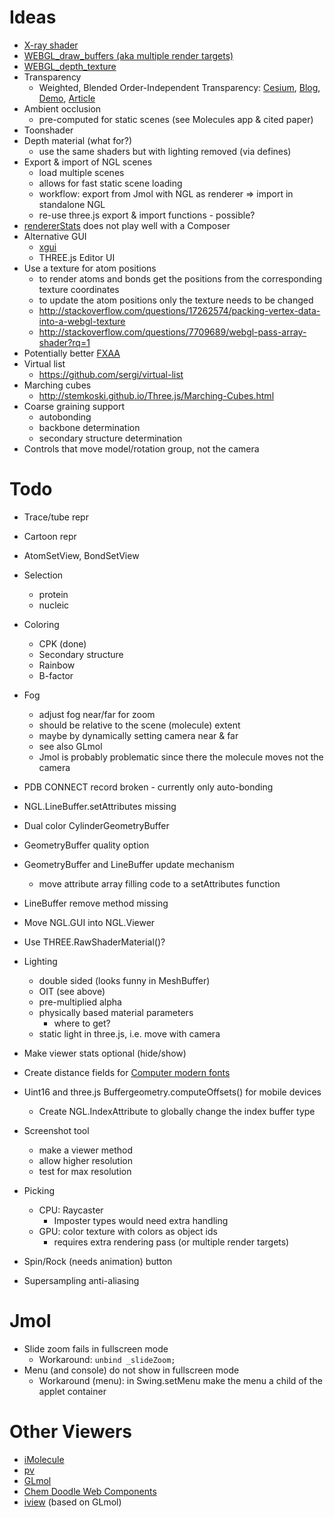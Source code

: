 

Ideas
=====

* [X-ray shader](https://github.com/cryos/avogadro/tree/master/libavogadro/src/extensions/shaders)
* [WEBGL_draw_buffers (aka multiple render targets)](https://hacks.mozilla.org/2014/01/webgl-deferred-shading/)
* [WEBGL_depth_texture](http://blog.tojicode.com/2012/07/using-webgldepthtexture.html)
* Transparency
  * Weighted, Blended Order-Independent Transparency:
    [Cesium](http://cesiumjs.org/2014/03/14/Weighted-Blended-Order-Independent-Transparency/),
    [Blog](http://casual-effects.blogspot.de/2014/03/weighted-blended-order-independent.html),
    [Demo](http://bagnell.github.io/cesium/Apps/Sandcastle/gallery/OIT.html),
    [Article](http://jcgt.org/published/0002/02/09/)
* Ambient occlusion
  * pre-computed for static scenes (see Molecules app & cited paper)
* Toonshader
* Depth material (what for?)
  * use the same shaders but with lighting removed (via defines)
* Export & import of NGL scenes
  * load multiple scenes
  * allows for fast static scene loading
  * workflow: export from Jmol with NGL as renderer => import in standalone NGL
  * re-use three.js export & import functions - possible?
* [rendererStats](https://github.com/jeromeetienne/threex.rendererstats/blob/master/threex.rendererstats.js) does not play well with a Composer
* Alternative GUI
  * [xgui](https://github.com/oosmoxiecode/xgui.js)
  * THREE.js Editor UI
* Use a texture for atom positions
  * to render atoms and bonds get the positions from the corresponding texture coordinates
  * to update the atom positions only the texture needs to be changed
  * http://stackoverflow.com/questions/17262574/packing-vertex-data-into-a-webgl-texture
  * http://stackoverflow.com/questions/7709689/webgl-pass-array-shader?rq=1
* Potentially better [FXAA](https://github.com/AnalyticalGraphicsInc/cesium/blob/master/Source/Shaders/PostProcessFilters/FXAA.glsl)
* Virtual list
  * https://github.com/sergi/virtual-list
* Marching cubes
  * http://stemkoski.github.io/Three.js/Marching-Cubes.html
* Coarse graining support
  * autobonding
  * backbone determination
  * secondary structure determination
* Controls that move model/rotation group, not the camera


Todo
====

* Trace/tube repr
* Cartoon repr

* AtomSetView, BondSetView

* Selection
  * protein
  * nucleic

* Coloring
  * CPK (done)
  * Secondary structure
  * Rainbow
  * B-factor

* Fog
  * adjust fog near/far for zoom
  * should be relative to the scene (molecule) extent
  * maybe by dynamically setting camera near & far
  * see also GLmol
  * Jmol is probably problematic since there the molecule moves not the camera

* PDB CONNECT record broken - currently only auto-bonding
* NGL.LineBuffer.setAttributes missing
* Dual color CylinderGeometryBuffer
* GeometryBuffer quality option
* GeometryBuffer and LineBuffer update mechanism
  * move attribute array filling code to a setAttributes function
* LineBuffer remove method missing

* Move NGL.GUI into NGL.Viewer
* Use THREE.RawShaderMaterial()?
* Lighting
  * double sided (looks funny in MeshBuffer)
  * OIT (see above)
  * pre-multiplied alpha
  * physically based material parameters
    * where to get?
  * static light in three.js, i.e. move with camera
* Make viewer stats optional (hide/show)
* Create distance fields for [Computer modern fonts](http://checkmyworking.com/cm-web-fonts/)
* Uint16 and three.js Buffergeometry.computeOffsets() for mobile devices
    * Create NGL.IndexAttribute to globally change the index buffer type
* Screenshot tool
	* make a viewer method
	* allow higher resolution
	* test for max resolution
* Picking
  * CPU: Raycaster
    * Imposter types would need extra handling
  * GPU: color texture with colors as object ids
    * requires extra rendering pass (or multiple render targets)
* Spin/Rock (needs animation) button
* Supersampling anti-aliasing


Jmol
====

* Slide zoom fails in fullscreen mode
	* Workaround: `unbind _slideZoom;`
* Menu (and console) do not show in fullscreen mode
	* Workaround (menu): in Swing.setMenu make the menu a child of the applet container


Other Viewers
=============

* [iMolecule](https://github.com/patrickfuller/imolecule)
* [pv](https://github.com/biasmv/pv)
* [GLmol](https://github.com/biochem-fan/GLmol)
* [Chem Doodle Web Components](http://web.chemdoodle.com/)
* [iview](https://github.com/HongjianLi/istar) (based on GLmol)

